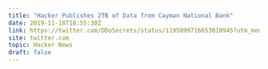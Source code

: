 ```yaml
---
title: "Hacker Publishes 2TB of Data from Cayman National Bank"
date: 2019-11-18T18:55:30Z
link: https://twitter.com/DDoSecrets/status/1195899716653010945?utm_medium=RSS&utm_source=hune
site: twitter.com
topic: Hacker News
draft: false
---
```

